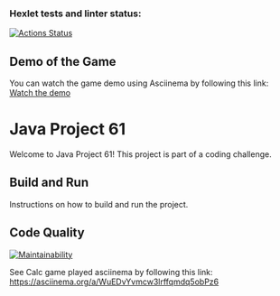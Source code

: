 ### Hexlet tests and linter status:
[![Actions Status](https://github.com/VasylP0/java-project-61/actions/workflows/hexlet-check.yml/badge.svg)](https://github.com/VasylP0/java-project-61/actions)
## Demo of the Game

You can watch the game demo using Asciinema by following this link:
[Watch the demo](https://asciinema.org/a/zZuhZZc5iZwXNIlz0eYLsUeBA)

# Java Project 61
Welcome to Java Project 61! This project is part of a coding challenge.
## Build and Run
Instructions on how to build and run the project.
## Code Quality
[![Maintainability](https://api.codeclimate.com/v1/badges/java-project-61/maintainability)](https://codeclimate.com/github/VasylP0/java-project-61/maintainability)

See Calc game played asciinema by following this link:
https://asciinema.org/a/WuEDvYvmcw3lrffqmdq5obPz6
